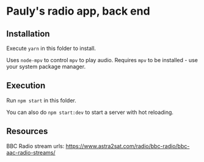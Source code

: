 # Pauly's radio app, back end

## Installation

Execute `yarn` in this folder to install.

Uses `node-mpv` to control `mpv` to play audio. Requires `mpv` to be installed -
use your system package manager.

## Execution

Run `npm start` in this folder.

You can also do `npm start:dev` to start a server with hot reloading.

## Resources

BBC Radio stream urls: https://www.astra2sat.com/radio/bbc-radio/bbc-aac-radio-streams/
